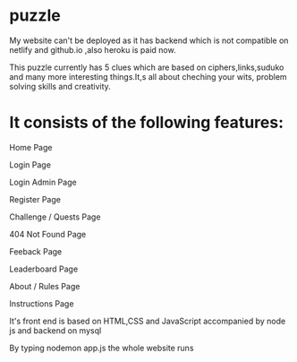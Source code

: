 # puzzle

My website can't be deployed as it has backend which is not compatible on netlify and github.io ,also heroku is paid now.

This puzzle currently has 5 clues which are based on ciphers,links,suduko and many more interesting things.It,s all about cheching your wits, problem solving skills and creativity.


# It consists of the following features:

Home Page

Login Page

Login Admin Page

Register Page

Challenge / Quests Page

404 Not Found Page

Feeback Page

Leaderboard Page

About / Rules Page

Instructions Page

It's front end is based on HTML,CSS and JavaScript accompanied by node js and backend on mysql

By typing nodemon app.js the whole website runs

